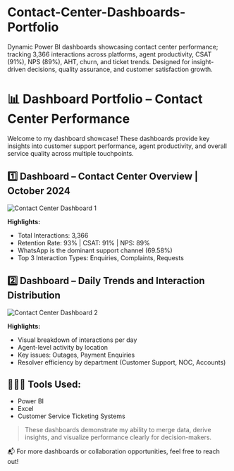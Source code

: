 # Contact-Center-Dashboards-Portfolio
Dynamic Power BI dashboards showcasing contact center performance; tracking 3,366 interactions across platforms, agent productivity, CSAT (91%), NPS (89%), AHT, churn, and ticket trends. Designed for insight-driven decisions, quality assurance, and customer satisfaction growth.
# 📊 Dashboard Portfolio – Contact Center Performance

Welcome to my dashboard showcase! These dashboards provide key insights into customer support performance, agent productivity, and overall service quality across multiple touchpoints.

## 1️⃣ **Dashboard – Contact Center Overview | October 2024**

![Contact Center Dashboard 1](./DEBA4CC6-32ED-4F2B-A282-307E2181E931.jpeg)

**Highlights:**
- Total Interactions: 3,366
- Retention Rate: 93% | CSAT: 91% | NPS: 89%
- WhatsApp is the dominant support channel (69.58%)
- Top 3 Interaction Types: Enquiries, Complaints, Requests

## 2️⃣ **Dashboard – Daily Trends and Interaction Distribution**

![Contact Center Dashboard 2](./7136B958-F7C7-45B2-828A-AD9EC78EE85E.jpeg)

**Highlights:**
- Visual breakdown of interactions per day
- Agent-level activity by location
- Key issues: Outages, Payment Enquiries
- Resolver efficiency by department (Customer Support, NOC, Accounts)


## 👩🏽‍💻 Tools Used:
- Power BI
- Excel
- Customer Service Ticketing Systems

> These dashboards demonstrate my ability to merge data, derive insights, and visualize performance clearly for decision-makers.

📬 For more dashboards or collaboration opportunities, feel free to reach out!
